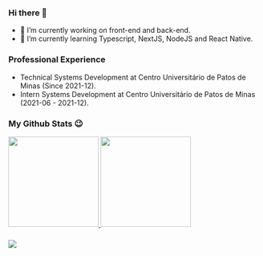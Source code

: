 ### Hi there 👋

- 🔭 I’m currently working on front-end and back-end.
- 🌱 I’m currently learning Typescript, NextJS, NodeJS and React Native.

### Professional Experience
- Technical Systems Development at Centro Universitário de Patos de Minas (Since 2021-12).
- Intern Systems Development at Centro Universitário de Patos de Minas (2021-06 - 2021-12).

### My Github Stats 😉
<div>
  <a href="https://github.com/zluizfs">
  <img height="180em" src="https://github-readme-stats.vercel.app/api?username=zluizfs&show_icons=true&theme=dark&include_all_commits=true&count_private=true"/>
  <img height="180em" src="https://github-readme-stats.vercel.app/api/top-langs/?username=luizfs&layout=compact&langs_count=7&theme=dark"/>
</div>
 
 ###
 
 <div> 
  <a href="https://www.linkedin.com/in/luiz-fernando-de-souza-1555a0186/" target="_blank"><img src="https://img.shields.io/badge/-LinkedIn-%230077B5?style=for-the-badge&logo=linkedin&logoColor=white" target="_blank"></a> 
  </div>

